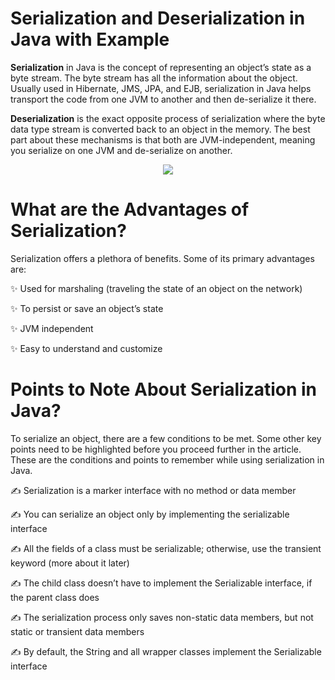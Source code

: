 # Serialization and Deserialization in Java with Example

**Serialization** in Java is the concept of representing an object’s state as a byte stream. The byte stream has all the information about the object. Usually used in Hibernate, JMS, JPA, and EJB, serialization in Java helps transport the code from one JVM to another and then de-serialize it there.

**Deserialization** is the exact opposite process of serialization where the byte data type stream is converted back to an object in the memory. The best part about these mechanisms is that both are JVM-independent, meaning you serialize on one JVM and de-serialize on another.


<p align="center">
<img src="https://media.geeksforgeeks.org/wp-content/cdn-uploads/gq/2016/01/serialize-deserialize-java.png" />
</p>


# What are the Advantages of Serialization?

Serialization offers a plethora of benefits. Some of its primary advantages are:

✨ Used for marshaling (traveling the state of an object on the network)

✨ To persist or save an object’s state

✨ JVM independent

✨ Easy to understand and customize


# Points to Note About Serialization in Java?

To serialize an object, there are a few conditions to be met. Some other key points need to be highlighted before you proceed further in the article. These are the conditions and points to remember while using serialization in Java.

✍ Serialization is a marker interface with no method or data member

✍ You can serialize an object only by implementing the serializable interface

✍ All the fields of a class must be serializable; otherwise, use the transient keyword (more about it later)

✍ The child class doesn’t have to implement the Serializable interface, if the parent class does

✍ The serialization process only saves non-static data members, but not static or transient data members

✍ By default, the String and all wrapper classes implement the Serializable interface
